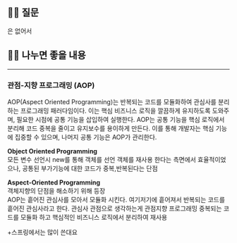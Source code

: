 ## 🙋‍♀️ 질문
은 없어서

## 🙋‍♀️ 나누면 좋을 내용

---
### 관점-지향 프로그래밍 (AOP)
AOP(Aspect Oriented Programming)는 반복되는 코드를 모듈화하여 관심사를 분리하는 프로그래밍 패러다임이다. 
이는 핵심 비즈니스 로직을 깔끔하게 유지하도록 도와주며, 필요한 시점에 공통 기능을 삽입하여 실행한다.
AOP는 공통 기능을 핵심 로직에서 분리해 코드 중복을 줄이고 유지보수를 용이하게 만든다. 
이를 통해 개발자는 핵심 기능에 집중할 수 있으며, 나머지 공통 기능은 AOP가 관리한다.

**Object Oriented Programming** <br>
모든 변수 선언시 new를 통해 객체를 선언
객체를 재사용 한다는 측면에서 효율적이었으나, 공통된 부가기능에 대한 코드가 중복,반복된다는 단점

**Aspect-Oriented Programming** <br>
객체지향의 단점을 해소하기 위해 등장 <br>
AOP는 흩어진 관심사를 모아서 모듈화 시킨다.
여기저기에 흩어져서 반복되는 코드를 흩어진 관심사라고 한다.
관심사 관점으로 생각하는게 관점지향 프로그래밍
중복되는 코드를 모듈화 하고 핵심적인 비즈니스 로직에서 분리하여 재사용


+스프링에서는 많이 쓴대요

